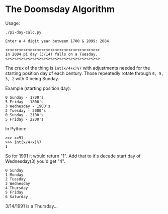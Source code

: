 # The Doomsday Algorithm

Usage:
```
./pi-day-calc.py

Enter a 4 digit year between 1700 & 2099: 2084

<><><><><><><><><><><><><><><><><><><><><>
In 2084 pi day (3/14) falls on a Tuesday.
<><><><><><><><><><><><><><><><><><><><><>
```

The crux of the thing is ```int(x/4+x)%7``` with adjustments needed for the starting position day of each century. Those repeatedly rotate through ```0, 5, 3, 2``` with 0 being Sunday.

Example (starting position day):
```
0 Sunday - 1700's
5 Friday - 1800's
3 Wednesday - 1900's
2 Tuesday - 2000's
0 Sunday - 2100's
5 Friday - 2200's
```

In Python:
```
>>> x=91
>>> int(x/4+x)%7
1
```
So for 1991 it would return "1". Add that to it's decade start day of Wednesday(3) you'd get "4". 
```
0 Sunday
1 Monday
2 Tuesday
3 Wednesday
4 Thursday
5 Friday
6 Saturday
```
3/14/1991 is a Thursday...
